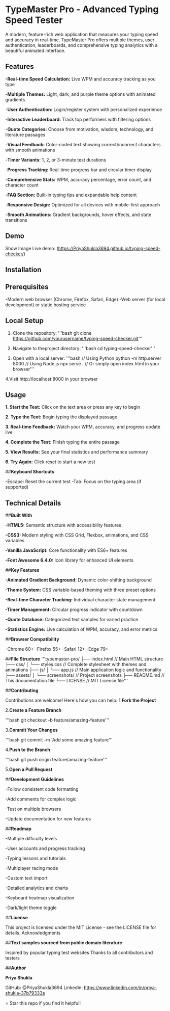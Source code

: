 # **TypeMaster Pro - Advanced Typing Speed Tester**
A modern, feature-rich web application that measures your typing speed and accuracy in real-time. TypeMaster Pro offers multiple themes, user authentication, leaderboards, and comprehensive typing analytics with a beautiful animated interface.

## **Features**

**-Real-time Speed Calculation:** Live WPM and accuracy tracking as you type

**-Multiple Themes:** Light, dark, and purple theme options with animated gradients

-**User Authentication:** Login/register system with personalized experience

-**Interactive Leaderboard:** Track top performers with filtering options

-**Quote Categories:** Choose from motivation, wisdom, technology, and literature passages

-**Visual Feedback:** Color-coded text showing correct/incorrect characters with smooth animations

-**Timer Variants:** 1, 2, or 3-minute test durations

-**Progress Tracking:** Real-time progress bar and circular timer display

-**Comprehensive Stats:** WPM, accuracy percentage, error count, and character count

-**FAQ Section:** Built-in typing tips and expandable help content

-**Responsive Design:** Optimized for all devices with mobile-first approach

-**Smooth Animations:** Gradient backgrounds, hover effects, and state transitions

## **Demo**
Show Image
Live demo: (https://PriyaShukla3694.github.io/typing-speed-checker/)


## **Installation**

## **Prerequisites**
-Modern web browser (Chrome, Firefox, Safari, Edge)
-Web server (for local development) or static hosting service

## **Local Setup**
1. Clone the repository:
'''bash
   git clone https://github.com/yourusername/typing-speed-checker.git'''

2. Navigate to theproject directory:
'''bash
   cd typing-speed-checker'''

3. Open with a local server:
'''bash
// Using Python
python -m http.server 8000
// Using Node.js
npx serve .
// Or simply open index.html in your browser'''

4.Visit http://localhost:8000 in your browser

## **Usage**

**1. Start the Test:** Click on the text area or press any key to begin

**2. Type the Text:** Begin typing the displayed passage

**3. Real-time Feedback:** Watch your WPM, accuracy, and progress update live

**4. Complete the Test:** Finish typing the entire passage

**5. View Results:** See your final statistics and performance summary

**6. Try Again:** Click reset to start a new test

##**Keyboard Shortcuts**

-Escape: Reset the current test
-Tab: Focus on the typing area (if supported)

## **Technical Details**

##**Built With**

**-HTML5:** Semantic structure with accessibility features

**-CSS3:** Modern styling with CSS Grid, Flexbox, animations, and CSS variables

**-Vanilla JavaScript:** Core functionality with ES6+ features

**-Font Awesome 6.4.0:** Icon library for enhanced UI elements

##**Key Features**

**-Animated Gradient Background:** Dynamic color-shifting background

**-Theme System:** CSS variable-based theming with three preset options

**-Real-time Character Tracking:** Individual character state management

**-Timer Management:** Circular progress indicator with countdown

**-Quote Database:** Categorized text samples for varied practice

**-Statistics Engine:** Live calculation of WPM, accuracy, and error metrics

##**Browser Compatibility**

-Chrome 60+
-Firefox 55+
-Safari 12+
-Edge 79+

##**File Structure**
'''typemaster-pro/
├── index.html              // Main HTML structure
├── css/
│   └── styles.css          // Complete stylesheet with themes and animations
├── js/
│   └── app.js              // Main application logic and functionality
├── assets/
│   └── screenshots/        // Project screenshots
├── README.md               // This documentation file
└── LICENSE                 // MIT License file'''


##**Contributing**

Contributions are welcome! Here's how you can help:
1.**Fork the Project**

2.**Create a Feature Branch**

'''bash
    git checkout -b feature/amazing-feature'''

3.**Commit Your Changes**

'''bash
    git commit -m 'Add some amazing feature'''

4.**Push to the Branch**

'''bash
   git push origin feature/amazing-feature'''

5.**Open a Pull Request**

##**Development Guidelines**

-Follow consistent code formatting

-Add comments for complex logic

-Test on multiple browsers

-Update documentation for new features

##**Roadmap**

 -Multiple difficulty levels
 
 -User accounts and progress tracking
 
 -Typing lessons and tutorials
 
 -Multiplayer racing mode
 
 -Custom text import
 
 -Detailed analytics and charts
 
 -Keyboard heatmap visualization
 
 -Dark/light theme toggle

##**License**

This project is licensed under the MIT License - see the LICENSE file for details.
Acknowledgments

##**Text samples sourced from public domain literature**

Inspired by popular typing test websites
Thanks to all contributors and testers

##**Author**

**Priya Shukla**

GitHub: @PriyaShukla3694
LinkedIn: https://www.linkedin.com/in/priya-shukla-37b79333a


⭐ Star this repo if you find it helpful!
